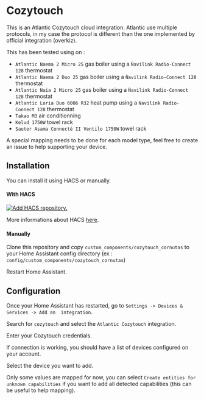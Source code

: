 # Cozytouch
This is an Atlantic Cozytouch cloud integration. Atlantic use multiple protocols, in my case the protocol is different than the one implemented by official integration (overkiz).

This has been tested using on : 
  - `Atlantic Naema 2 Micro 25` gas boiler using a `Ǹavilink Radio-Connect 128` thermostat
  - `Atlantic Naema 2 Duo 25` gas boiler using a `Ǹavilink Radio-Connect 128` thermostat
  - `Atlantic Naia 2 Micro 25` gas boiler using a `Ǹavilink Radio-Connect 128` thermostat
  - `Atlantic Loria Duo 6006 R32` heat pump using a `Navilink Radio-Connect 128` thermostat
  - `Takao M3` air conditionning
  - `Kelud 1750W` towel rack
  - `Sauter Asama Connecté II Ventilo 1750W` towel rack

A special mapping needs to be done for each model type, feel free to create an issue to help supporting your device.


## Installation

You can install it using HACS or manually.

#### With HACS

[![Add HACS repository.](https://my.home-assistant.io/badges/hacs_repository.svg)](https://my.home-assistant.io/redirect/hacs_repository/?owner=gduteil&repository=cozytouch&category=integration)

More informations about HACS [here](https://hacs.xyz/).

#### Manually

Clone this repository and copy `custom_components/cozytouch_cornutas` to your Home Assistant config directory (ex : `config/custom_components/cozytouch_cornutas`)

Restart Home Assistant.

## Configuration

Once your Home Assistant has restarted, go to `Settings -> Devices & Services -> Add an  integration`.

Search for `cozytouch` and select the `Atlantic Cozytouch` integration.

Enter your Cozytouch credentials.

If connection is working, you should have a list of devices configured on your account.

Select the device you want to add.

Only some values are mapped for now, you can select `Create entities for unknown capabilities` if you want to add all detected capabilities (this can be useful to help mapping).

